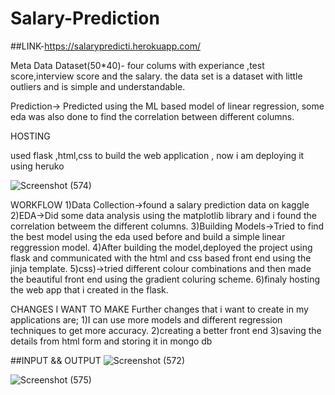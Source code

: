 # Salary-Prediction

##LINK-https://salarypredicti.herokuapp.com/


Meta Data
Dataset(50*40)-
four colums with experiance ,test score,interview score and the salary.
the data set is a dataset with little outliers and is simple and understandable.

Prediction->
Predicted using the ML based model of linear regression, some eda was also done to find the correlation between different columns.

HOSTING 

used flask ,html,css to build the web application , now i am deploying it using heruko

![Screenshot (574)](https://user-images.githubusercontent.com/62174146/134047202-0f94f102-0d0f-48fd-ad3b-85e817f7ee14.png)

WORKFLOW
1)Data Collection->found a salary prediction data on kaggle 
2)EDA->Did some data analysis using the matplotlib library and i found the correlation betweem the different columns.
3)Building Models->Tried to find the best model using the eda used before and build a simple linear reggression model.
4)After building the model,deployed the project using flask and communicated with the html and css based front end using the jinja template.
5)css)->tried different colour combinations and then made the beautiful front end using the gradient coluring scheme.
6)finaly hosting the web app that i created in the flask.

CHANGES I WANT TO MAKE
Further changes that i want to create in my applications are;
1)I can use more models and different regression techniques to get more accuracy.
2)creating a better front end
3)saving the details from html form and storing it in mongo db

##INPUT && OUTPUT 
![Screenshot (572)](https://user-images.githubusercontent.com/62174146/134047566-6e0a502c-9328-4005-80fd-b9636aceb539.png)

![Screenshot (575)](https://user-images.githubusercontent.com/62174146/134047408-ced6a637-c9ff-4f14-bbbf-3e34f2d0b377.png)





